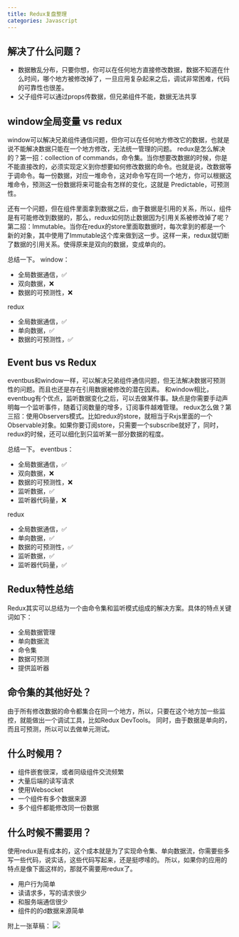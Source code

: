 ```yaml
---
title: Redux复盘整理
categories: Javascript
---
```


## 解决了什么问题？
* 数据散乱分布，只要你想，你可以在任何地方直接修改数据，数据不知道在什么时间，哪个地方被修改掉了，一旦应用复杂起来之后，调试非常困难，代码的可靠性也很差。
* 父子组件可以通过props传数据，但兄弟组件不能，数据无法共享

## window全局变量 vs redux
window可以解决兄弟组件通信问题，但你可以在任何地方修改它的数据，也就是说不能解决数据只能在一个地方修改，无法统一管理的问题。
redux是怎么解决的？第一招：collection of commands，命令集。当你想要改数据的时候，你是不能直接改的，必须实现定义到你想要如何修改数据的命令。也就是说，改数据等于调命令。每一份数据，对应一堆命令，这对命令写在同一个地方，你可以根据这堆命令，预测这一份数据将来可能会有怎样的变化，这就是 Predictable，可预测性。

还有一个问题，但在组件里面拿到数据之后，由于数据是引用的关系，所以，组件是有可能修改到数据的，那么，redux如何防止数据因为引用关系被修改掉了呢？
第二招：Immutable。当你在redux的store里面取数据时，每次拿到的都是一个新的对象，其中使用了Immutable这个库来做到这一步。这样一来，redux就切断了数据的引用关系。使得原来是双向的数据，变成单向的。

总结一下。
window：
* 全局数据通信，✅
* 双向数据，❌
* 数据的可预测性，❌

redux
* 全局数据通信，✅
* 单向数据，✅
* 数据的可预测性，✅

## Event bus vs Redux
eventbus和window一样，可以解决兄弟组件通信问题，但无法解决数据可预测性的问题。而且也还是存在引用数据被修改的潜在因素。
和window相比，eventbug有个优点，监听数据变化之后，可以去做某件事。缺点是你需要手动声明每一个监听事件，随着订阅数量的增多，订阅事件越难管理。
redux怎么做？第三招：使用Observers模式。比如redux的store，就相当于Rxjs里面的一个Observable对象。如果你要订阅store，只需要一个subscribe就好了，同时，redux的时候，还可以细化到只监听某一部分数据的程度。

总结一下。
eventbus：
* 全局数据通信，✅
* 双向数据，❌
* 数据的可预测性，❌
* 监听数据，✅
* 监听器代码量，❌

redux
* 全局数据通信，✅
* 单向数据，✅
* 数据的可预测性，✅
* 监听数据，✅
* 监听器代码量，✅

## Redux特性总结
Redux其实可以总结为一个由命令集和监听模式组成的解决方案。具体的特点关键词如下：
* 全局数据管理
* 单向数据流
* 命令集
* 数据可预测
* 提供监听器

## 命令集的其他好处？
由于所有修改数据的命令都集合在同一个地方，所以，只要在这个地方加一些监控，就能做出一个调试工具，比如Redux DevTools。
同时，由于数据是单向的，而且可预测，所以可以去做单元测试。

## 什么时候用？
* 组件嵌套很深，或者同级组件交流频繁
* 大量后端的读写请求
* 使用Websocket
* 一个组件有多个数据来源
* 多个组件都能修改同一份数据

## 什么时候不需要用？
使用redux是有成本的，这个成本就是为了实现命令集、单向数据流，你需要些多写一些代码，说实话，这些代码写起来，还是挺啰嗦的。
所以，如果你的应用的特点是像下面这样的，那就不需要用redux了。
* 用户行为简单
* 读请求多，写的请求很少
* 和服务端通信很少
* 组件的的d数据来源简单

附上一张草稿：
![](https://ww2.sinaimg.cn/large/006tKfTcgy1fqyd1bofowj31kw0ow4qr.jpg)
